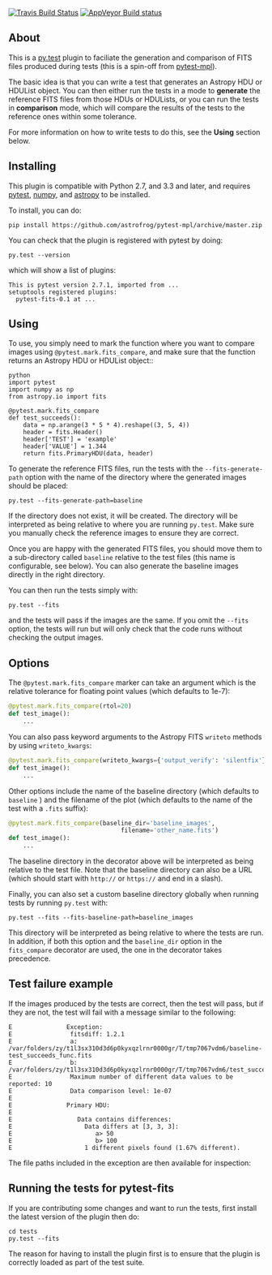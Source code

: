 [![Travis Build Status](https://travis-ci.org/astrofrog/pytest-mpl.svg?branch=master)](https://travis-ci.org/astrofrog/pytest-mpl)
[![AppVeyor Build status](https://ci.appveyor.com/api/projects/status/mf7hs44scg5mvcyo?svg=true)](https://ci.appveyor.com/project/astrofrog/pytest-mpl)

About
-----

This is a [py.test](http://pytest.org) plugin to faciliate the generation and
comparison of FITS files produced during tests (this is a spin-off from
[pytest-mpl](https://github.com/astrofrog/pytest-mpl)).

The basic idea is that you can write a test that generates an Astropy HDU or
HDUList object. You can then either run the tests in a mode to **generate**
the reference FITS files from those HDUs or HDULists, or you can run the tests
in **comparison** mode, which will compare the results of the tests to the
reference ones within some tolerance.

For more information on how to write tests to do this, see the **Using**
section below.

Installing
----------

This plugin is compatible with Python 2.7, and 3.3 and later, and requires
[pytest](http://pytest.org), [numpy](http://www.numpy.org), and
[astropy](http://www.astropy.org) to be installed.

To install, you can do:

    pip install https://github.com/astrofrog/pytest-mpl/archive/master.zip

You can check that the plugin is registered with pytest by doing:

    py.test --version

which will show a list of plugins:

    This is pytest version 2.7.1, imported from ...
    setuptools registered plugins:
      pytest-fits-0.1 at ...

Using
-----

To use, you simply need to mark the function where you want to compare images
using ``@pytest.mark.fits_compare``, and make sure that the function
returns an Astropy HDU or HDUList object::

    python
    import pytest
    import numpy as np
    from astropy.io import fits

    @pytest.mark.fits_compare
    def test_succeeds():
        data = np.arange(3 * 5 * 4).reshape((3, 5, 4))
        header = fits.Header()
        header['TEST'] = 'example'
        header['VALUE'] = 1.344
        return fits.PrimaryHDU(data, header)

To generate the reference FITS files, run the tests with the
``--fits-generate-path`` option with the name of the directory where the
generated images should be placed:

    py.test --fits-generate-path=baseline

If the directory does not exist, it will be created. The directory will be
interpreted as being relative to where you are running ``py.test``. Make sure
you manually check the reference images to ensure they are correct.

Once you are happy with the generated FITS files, you should move them to a
sub-directory called ``baseline`` relative to the test files (this name is
configurable, see below). You can also generate the baseline images directly
in the right directory.

You can then run the tests simply with:

    py.test --fits

and the tests will pass if the images are the same. If you omit the ``--fits``
option, the tests will run but will only check that the code runs without
checking the output images.

Options
-------

The ``@pytest.mark.fits_compare`` marker can take an argument which is the
relative tolerance for floating point values (which defaults to 1e-7):

```python
@pytest.mark.fits_compare(rtol=20)
def test_image():
    ...
```

You can also pass keyword arguments to the Astropy FITS ``writeto`` methods
by using ``writeto_kwargs``:

```python
@pytest.mark.fits_compare(writeto_kwargs={'output_verify': 'silentfix'})
def test_image():
    ...
```

Other options include the name of the baseline directory (which defaults to
``baseline`` ) and the filename of the plot (which defaults to the name of the
test with a ``.fits`` suffix):

```python
@pytest.mark.fits_compare(baseline_dir='baseline_images',
                               filename='other_name.fits')
def test_image():
    ...
```

The baseline directory in the decorator above will be interpreted as being
relative to the test file. Note that the baseline directory can also be a
URL (which should start with ``http://`` or ``https://`` and end in a slash).

Finally, you can also set a custom baseline directory globally when running
tests by running ``py.test`` with:

    py.test --fits --fits-baseline-path=baseline_images

This directory will be interpreted as being relative to where the tests are
run. In addition, if both this option and the ``baseline_dir`` option in the
``fits_compare`` decorator are used, the one in the decorator takes
precedence.

Test failure example
--------------------

If the images produced by the tests are correct, then the test will pass, but if they are not, the test will fail with a message similar to the following:

```
E               Exception: 
E                fitsdiff: 1.2.1
E                a: /var/folders/zy/t1l3sx310d3d6p0kyxqzlrnr0000gr/T/tmp7067vdm6/baseline-test_succeeds_func.fits
E                b: /var/folders/zy/t1l3sx310d3d6p0kyxqzlrnr0000gr/T/tmp7067vdm6/test_succeeds_func.fits
E                Maximum number of different data values to be reported: 10
E                Data comparison level: 1e-07
E               
E               Primary HDU:
E               
E                  Data contains differences:
E                    Data differs at [3, 3, 3]:
E                       a> 50
E                       b> 100
E                    1 different pixels found (1.67% different).
```

The file paths included in the exception are then available for inspection:

Running the tests for pytest-fits
--------------------------------

If you are contributing some changes and want to run the tests, first install
the latest version of the plugin then do:

    cd tests
    py.test --fits

The reason for having to install the plugin first is to ensure that the plugin
is correctly loaded as part of the test suite.
